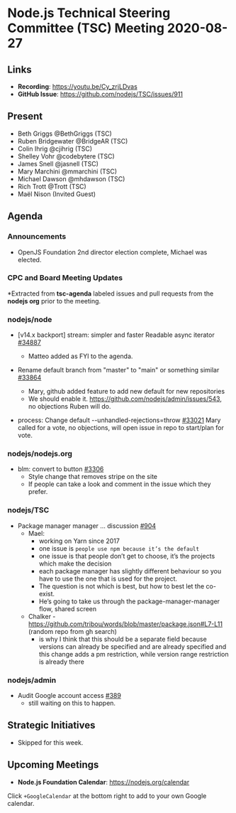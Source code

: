 ﻿# Node.js Technical Steering Committee (TSC) Meeting 2020-08-27

## Links


* **Recording**: https://youtu.be/Cy_zrjLDvas  
* **GitHub Issue**: https://github.com/nodejs/TSC/issues/911

## Present

* Beth Griggs @BethGriggs (TSC)
* Ruben Bridgewater @BridgeAR (TSC)
* Colin Ihrig @cjihrig (TSC)
* Shelley Vohr @codebytere (TSC)
* James Snell @jasnell (TSC)
* Mary Marchini @mmarchini (TSC)
* Michael Dawson @mhdawson (TSC)
* Rich Trott @Trott (TSC)
* Maël Nison (Invited Guest)

## Agenda

### Announcements

* OpenJS Foundation 2nd director election complete, Michael was elected. 

### CPC and Board Meeting Updates
 
*Extracted from **tsc-agenda** labeled issues and pull requests from the **nodejs org** prior to the meeting.

### nodejs/node

* \[v14.x backport\] stream: simpler and faster Readable async iterator  [#34887](https://github.com/nodejs/node/pull/34887)
  * Matteo added as FYI to the agenda. 

* Rename default branch from "master" to "main" or something similar [#33864](https://github.com/nodejs/node/issues/33864)
  * Mary, github added feature to add new default for new repositories
  * We should enable it. https://github.com/nodejs/admin/issues/543, no objections
    Ruben will do.

* process: Change default --unhandled-rejections=throw [#33021](https://github.com/nodejs/node/pull/33021)
  Mary called for a vote, no objections, will open issue in repo to start/plan for vote.

### nodejs/nodejs.org

* blm: convert to button [#3306](https://github.com/nodejs/nodejs.org/pull/3306)
  * Style change that removes stripe on the site
  * If people can take a look and comment in the issue which they prefer.

### nodejs/TSC

* Package manager manager ... discussion [#904](https://github.com/nodejs/TSC/issues/904)
  * Mael: 
      * working on Yarn since 2017
      * one issue is `people use npm because it’s the default`
      * one issue is that people don’t get to choose, it’s the projects which make the decision
      * each package manager has slightly different behaviour so you have to use the one
        that is used for the project.
      * The question is not which is best, but how to best let the co-exist.
      * He’s going to take us through the package-manager-manager flow, shared screen 
  * Chalker - https://github.com/tribou/words/blob/master/package.json#L7-L11 (random repo from gh search)
    * is why I think that this should be a separate field because versions can
      already be specified and are already specified and this change adds a pm
      restriction, while version range restriction is already there

### nodejs/admin

* Audit Google account access [#389](https://github.com/nodejs/admin/issues/389)
  * still waiting on this to happen.

## Strategic Initiatives
* Skipped for this week.

## Upcoming Meetings


* **Node.js Foundation Calendar**: https://nodejs.org/calendar


Click `+GoogleCalendar` at the bottom right to add to your own Google calendar.
